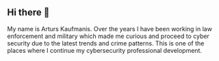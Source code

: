 ## Hi there 👋
My name is Arturs Kaufmanis. Over the years I have been working in law enforcement and military which made me curious and proceed to cyber security due to the latest trends and crime patterns.
This is one of the places where I continue my cybersecurity professional development.
